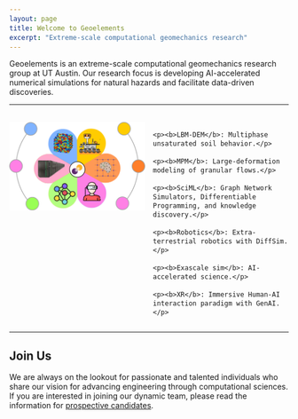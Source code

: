 ```yaml
---
layout: page
title: Welcome to Geoelements
excerpt: "Extreme-scale computational geomechanics research"
---
```


Geoelements is an extreme-scale computational geomechanics research group at UT Austin. Our research focus is developing AI-accelerated numerical simulations for natural hazards and facilitate data-driven discoveries.

---
<br />

<div style="display: flex; align-items: flex-start;">
  <div style="flex: 49%; margin-right: 1em;">
    <img src="/images/geoelements/geoelements.png" alt="Geoelements Research" style="max-width: 100%; height: auto;">
  </div>
  <div style="flex: 49%;">
    
    <p><b>LBM-DEM</b>: Multiphase unsaturated soil behavior.</p>

    <p><b>MPM</b>: Large-deformation modeling of granular flows.</p>

    <p><b>SciML</b>: Graph Network Simulators, Differentiable Programming, and knowledge discovery.</p>

    <p><b>Robotics</b>: Extra-terrestrial robotics with DiffSim.</p>

    <p><b>Exascale sim</b>: AI-accelerated science.</p>

    <p><b>XR</b>: Immersive Human-AI interaction paradigm with GenAI.</p>
  </div>
</div>

---
## Join Us

We are always on the lookout for passionate and talented individuals who share our vision for advancing engineering through computational sciences. If you are interested in joining our dynamic team, please read the information for [prospective candidates](https://www.geoelements.org/wiki/#/prospective-students).